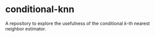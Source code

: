 # conditional-knn

A repository to explore the usefulness of the
conditional _k_-th nearest neighbor estimator.

